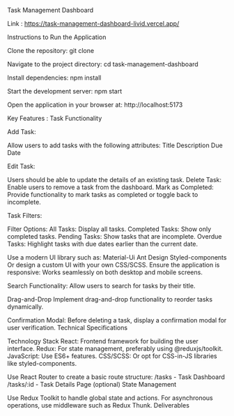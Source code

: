 Task Management Dashboard 


  Link : https://task-management-dashboard-livid.vercel.app/




Instructions to Run the Application

Clone the repository:
git clone <repository-link>

Navigate to the project directory:
cd task-management-dashboard

Install dependencies:
npm install

Start the development server:
npm start

Open the application in your browser at:
http://localhost:5173



Key Features :
Task Functionality

Add Task:

Allow users to add tasks with the following attributes:
Title
Description
Due Date

Edit Task:

Users should be able to update the details of an existing task.
Delete Task:
Enable users to remove a task from the dashboard.
Mark as Completed:
Provide functionality to mark tasks as completed or toggle back to incomplete.

Task Filters:

Filter Options:
All Tasks: Display all tasks.
Completed Tasks: Show only completed tasks.
Pending Tasks: Show tasks that are incomplete.
Overdue Tasks: Highlight tasks with due dates earlier than the current date.


Use a modern UI library such as:
Material-Ui
Ant Design
Styled-components
Or design a custom UI with your own CSS/SCSS.
Ensure the application is responsive:
Works seamlessly on both desktop and mobile screens.

Search Functionality:
Allow users to search for tasks by their title.

Drag-and-Drop
Implement drag-and-drop functionality to reorder tasks dynamically.

Confirmation Modal:
Before deleting a task, display a confirmation modal for user verification.
Technical Specifications

Technology Stack
React: Frontend framework for building the user interface.
Redux: For state management, preferably using @reduxjs/toolkit.
JavaScript: Use ES6+ features.
CSS/SCSS: Or opt for CSS-in-JS libraries like styled-components.

Use React Router to create a basic route structure:
/tasks - Task Dashboard
/tasks/:id - Task Details Page (optional)
State Management

Use Redux Toolkit to handle global state and actions.
For asynchronous operations, use middleware such as Redux Thunk.
Deliverables





